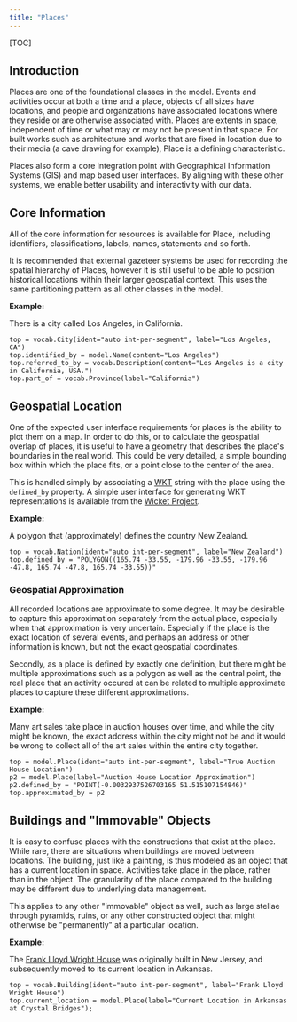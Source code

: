 ```yaml
---
title: "Places"
---
```


[TOC]

## Introduction

Places are one of the foundational classes in the model.  Events and activities occur at both a time and a place, objects of all sizes have locations, and people and organizations have associated locations where they reside or are otherwise associated with. Places are extents in space, independent of time or what may or may not be present in that space. For built works such as architecture and works that are fixed in location due to their media (a cave drawing for example), Place is a defining characteristic.

Places also form a core integration point with Geographical Information Systems (GIS) and map based user interfaces. By aligning with these other systems, we enable better usability and interactivity with our data. 

## Core Information

All of the core information for resources is available for Place, including identifiers, classifications, labels, names, statements and so forth.

It is recommended that external gazeteer systems be used for recording the spatial hierarchy of Places, however it is still useful to be able to position historical locations within their larger geospatial context.  This uses the same partitioning pattern as all other classes in the model.

__Example:__

There is a city called Los Angeles, in California.

```crom
top = vocab.City(ident="auto int-per-segment", label="Los Angeles, CA")
top.identified_by = model.Name(content="Los Angeles")
top.referred_to_by = vocab.Description(content="Los Angeles is a city in California, USA.")
top.part_of = vocab.Province(label="California")
```


## Geospatial Location

One of the expected user interface requirements for places is the ability to plot them on a map.  In order to do this, or to calculate the geospatial overlap of places, it is useful to have a geometry that describes the place's boundaries in the real world. This could be very detailed, a simple bounding box within which the place fits, or a point close to the center of the area.

This is handled simply by associating a [WKT](https://en.wikipedia.org/wiki/Well-known_text_representation_of_geometry) string with the place using the `defined_by` property. A simple user interface for generating WKT representations is available from the [Wicket Project](https://arthur-e.github.io/Wicket/sandbox-gmaps3.html).


__Example:__

A polygon that (approximately) defines the country New Zealand.

```crom
top = vocab.Nation(ident="auto int-per-segment", label="New Zealand")
top.defined_by = "POLYGON((165.74 -33.55, -179.96 -33.55, -179.96 -47.8, 165.74 -47.8, 165.74 -33.55))"
```

### Geospatial Approximation

All recorded locations are approximate to some degree. It may be desirable to capture this approximation separately from the actual place, especially when that approximation is very uncertain. Especially if the place is the exact location of several events, and perhaps an address or other information is known, but not the exact geospatial coordinates.  

Secondly, as a place is defined by exactly one definition, but there might be multiple approximations such as a polygon as well as the central point, the real place that an activity occured at can be related to multiple approximate places to capture these different approximations.


__Example:__

Many art sales take place in auction houses over time, and while the city might be known, the exact address within the city might not be and it would be wrong to collect all of the art sales within the entire city together.

```crom
top = model.Place(ident="auto int-per-segment", label="True Auction House Location")
p2 = model.Place(label="Auction House Location Approximation")
p2.defined_by = "POINT(-0.0032937526703165 51.515107154846)"
top.approximated_by = p2
```


## Buildings and "Immovable" Objects

It is easy to confuse places with the constructions that exist at the place. While rare, there are situations when buildings are moved between locations. The building, just like a painting, is thus modeled as an object that has a current location in space. Activities take place in the place, rather than in the object.  The granularity of the place compared to the building may be different due to underlying data management.

This applies to any other "immovable" object as well, such as large stellae through pyramids, ruins, or any other constructed object that might otherwise be "permanently" at a particular location.


__Example:__

The [Frank Lloyd Wright House](https://crystalbridges.org/frank-lloyd-wright/) was originally built in New Jersey, and subsequently moved to its current location in Arkansas.

```crom
top = vocab.Building(ident="auto int-per-segment", label="Frank Lloyd Wright House")
top.current_location = model.Place(label="Current Location in Arkansas at Crystal Bridges");
```
